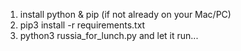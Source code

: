 1. install python & pip (if not already on your Mac/PC)
2. pip3 install -r requirements.txt
3. python3 russia_for_lunch.py and let it run...
